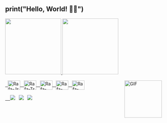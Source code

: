 ## print("Hello, World! 👋🏻")

<div>
  <a href="https://beacons.ai/scavichia">
  <img height="180em" src="https://github-readme-stats.vercel.app/api?username=scavichia&show_icons=true&theme=github_dark_dimmed"/>     
  <img height="180em" src="https://github-readme-stats.vercel.app/api/top-langs?username=scavichia&show_icons=true&theme=github_dark_dimmed&langs_count=8&card_width=100"/>     
</div>

  
<div style="display: inline_block"><br>
  <img align="center" alt="Rafa-Js" height="30" width="40" src="https://cdn.jsdelivr.net/gh/devicons/devicon@latest/icons/python/python-original.svg">
  <img align="center" alt="Rafa-Ts" height="30" width="40" src="https://cdn.jsdelivr.net/gh/devicons/devicon@latest/icons/c/c-original.svg">
  <img align="center" alt="Rafa-React" height="30" width="40" src="https://cdn.jsdelivr.net/gh/devicons/devicon@latest/icons/html5/html5-original.svg">
  <img align="center" alt="Rafa-HTML" height="30" width="40" src="https://cdn.jsdelivr.net/gh/devicons/devicon@latest/icons/css3/css3-original.svg">
  <img align="center" alt="Rafa-CSS" height="30" width="40" src="https://cdn.jsdelivr.net/gh/devicons/devicon@latest/icons/javascript/javascript-original.svg">
  <img height=120 width=120 align="right" alt="GIF" src="https://media3.giphy.com/media/v1.Y2lkPTc5MGI3NjExczRwZ3doYm42cmZza2FuaGFpNmh1OWprNjZrdTJ6emswajBmamVjeiZlcD12MV9pbnRlcm5hbF9naWZfYnlfaWQmY3Q9Zw/6HWMEjn7h3JvUvIbT8/giphy.gif" />
</div>

<div style="display: inline_block"><br> 
  <a href = "mailto:sophiacavichia02@gmail.com"><img src="https://img.shields.io/badge/-Gmail-%23333?style=for-the-badge&logo=gmail&logoColor=white" target="_blank"></a>
  <a href="www.linkedin.com/in/sophiacavichia" target="_blank"><img src="https://img.shields.io/badge/-LinkedIn-%230077B5?style=for-the-badge&logo=linkedin&logoColor=white" target="_blank"></a>
  <a href="https://whatsa.me/5511964035897" target="_blank"><img src="https://img.shields.io/badge/WhatsApp-4FCE5D?style=for-the-badge&logo=whatsapp&logoColor=white" target="_blank"></a> 
</div>


<!--

-->
